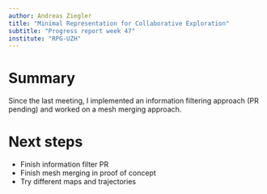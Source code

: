 ```yaml
---
author: Andreas Ziegler
title: "Minimal Representation for Collaborative Exploration"
subtitle: "Progress report week 47"
institute: "RPG-UZH"
---
```


# Summary

Since the last meeting, I implemented an information filtering approach (PR pending) and worked on a mesh merging approach.


<!--# New ideas-->

<!--# Open questions-->

# Next steps

* Finish information filter PR
* Finish mesh merging in proof of concept
* Try different maps and trajectories

<!--# Bibliography-->
